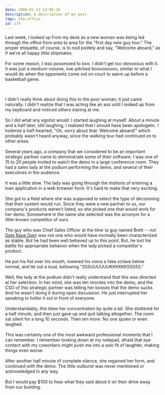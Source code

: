 ```yaml
---
date: 2006-01-12 12:05:26
description: A description of my post.
tags: the-office
id: 174
---
```

Last week, I looked up from my desk as a new woman was being led through the office from area to area for the "first day new guy tour."  The proper etiquette, of course, is to nod politely and say, "Welcome aboard," as if we're all happy little shipmates.<br />
<br />
For some reason, I was possessed to boo.  I didn't get too obnoxious with it.  It was just a medium-volume, low-pitched booooooooo, similar to what I would do when the opponents come out on court to warm up before a basketball game.
<!--more--><br /><br />I didn't really think about doing this to the poor woman; it just came naturally.  I didn't realize that I was acting like an ass until I looked up from my keyboard and noticed others staring at me.<br />
<br />
So I did what any egotist would:  I started laughing at myself.  About a minute and a half later, still laughing, I realized that I should have been apologetic.  I hollered a half-hearted, "Oh, sorry about that.  Welcome aboard!" which probably wasn't heard anyway, since the walking tour had continued on to other areas.<br />
<br />
Several years ago, a company that we considered to be an important strategic partner came to demonstrate some of their software.  I was one of 15 to 20 people invited to watch the demo in a large conference room.  They had a sales lady at the podium performing the demo, and several of their executives in the audience.<br />
<br />
It was a little slow.  The lady was going through the motions of entering a loan application in a web browser form.  It's hard to make that very exciting.<br />
<br />
She got to a field where she was supposed to select the type of decisioning that their system would run.  Since they were a new partner to us, our company's products weren't listed, so she picked one that would work for her demo.  Somewhere in the name she selected was the acronym for a little-known competitor of ours.<br />
<br />
The guy who was Chief Sales Officer at the time (a guy named Brett -- not <a href="http://www.theskinnyonbenny.com/blog/archives/00000131.php">Date Rape Dan</a>) was not one who would have normally been characterized as stable.  But he had been well behaved up to this point.  But, he lost his battle for appropriate behavior when the lady picked a competitor's product.<br />
<br />
He put his fist over his mouth, lowered his voice a fake octave below normal, and let out a loud, bellowing "SSSUUUUUUKKKKKKSSSSS."<br />
<br />
Well, the lady at the podium didn't really understand that this was directed at her selection.  In her mind, she was ten minutes into the demo, and the CSO of this strategic partner was telling her bosses that the demo sucks.  And he wasn't doing it during open discussion.  He just interrupted her speaking to holler it out in front of everyone.<br />
<br />
Understandably, this blew her concentration by quite a bit.  She stuttered for a half minute, and then just gave up and quit talking altogether.  The room sat silent for a long 10 seconds.  Then ten more.  No one spoke or even laughed.<br />
<br />
This was certainly one of the most awkward professional moments that I can remember.  I remember looking down at my notepad, afraid that eye contact with my coworkers might push me into a solo fit of laughter, making things even worse.<br />
<br />
After another half minute of complete silence, she regained her form, and continued with the demo.  The little outburst was never mentioned or acknowledged in any way.<br />
<br />
But I would pay $100 to hear what they said about it on their drive away from our building.
